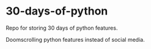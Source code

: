 # 30-days-of-python
Repo for storing 30 days of python features. 

Doomscrolling python features instead of social media.
